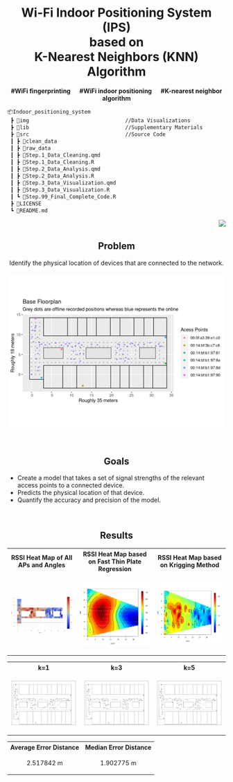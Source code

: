 <h1 align="center"> Wi-Fi Indoor Positioning System (IPS) <br/> based on <br/> K-Nearest Neighbors (KNN) Algorithm </h1>
<p align="center"><b>#WiFi fingerprinting  &emsp; #WiFi indoor positioning  &emsp; #K-nearest neighbor algorithm</b></p>

```
📦Indoor_positioning_system
 ┣ 📂img                               //Data Visualizations
 ┣ 📂lib                               //Supplementary Materials
 ┣ 📂src                               //Source Code
 ┃ ┣ 📂clean_data
 ┃ ┣ 📂raw_data
 ┃ ┣ 📄Step.1_Data_Cleaning.qmd
 ┃ ┣ 📄Step.1_Data_Cleaning.R
 ┃ ┣ 📄Step.2_Data_Analysis.qmd
 ┃ ┣ 📄Step.2_Data_Analysis.R
 ┃ ┣ 📄Step.3_Data_Visualization.qmd
 ┃ ┣ 📄Step.3_Data_Visualization.R
 ┃ ┗ 📄Step.99_Final_Complete_Code.R
 ┣ 📄LICENSE
 ┗ 📄README.md
```

<p align="right">
<a href="https://github.com/Sang-Buster/Indoor-Positioning-System" target="_blank">
<img src="https://img.shields.io/badge/Wi--Fi IPS-v0.1-blue.svg?logo=Wikiquote" />
</a>
</p>


<h2 align="center">Problem</h2>
<p align="center">
Identify the physical location of devices that are connected to the network.
<br>
<br>
<img src="img/grid.png" width="500">
</p>

</br>

<h2 align="center">Goals</h2>

- Create a model that takes a set of signal strengths of the relevant access points to a connected device.
- Predicts the physical location of that device. 
- Quantify the accuracy and precision of the model.

</br>

<h2 align="center">Results</h2>
<div align="center">
<table>
  <tr>
    <th>RSSI Heat Map of All APs and Angles</th>
    <th>RSSI Heat Map based on Fast Thin Plate Regression </th>
    <th>RSSI Heat Map based on Krigging Method</th>
  </tr>
  <tr>
    <td><p align="center"><img src="img/haetMap_1Mac8Angles/Mac-C0_Ang-0.png" width="380"></p></td>
    <td><p align="center"><img src="img/haetMap_1Mac8Angles/Mac-C0_Ang-0_TPS.png" width="380"></p></td>
    <td><p align="center"><img src="img/haetMap_1Mac8Angles/Mac-C0_Ang-0_Krig.png" width="380"></p></td>
  </tr>
</table>
</div>

<div align="center">
<table>
  <tr>
    <th>k=1</th>
    <th>k=3</th>
    <th>k=5</th>
  </tr>
  <tr>
    <td><p align="center"><img src="img/Plot-K1FloorPlan.png" width="380"></p></td>
    <td><p align="center"><img src="img/Plot-K3FloorPlan.png" width="380"></p></td>
    <td><p align="center"><img src="img/Plot-K5FloorPlan.png" width="380"></p></td>
  </tr>
</table>
</div>

<div align="center">
<table>
  <tr>
    <th>Average Error Distance</th>
    <th>Median Error Distance</th>
  </tr>
  <tr>
    <td><p align="center">2.517842 m</p></td>
    <td><p align="center">1.902775 m</p></td>
  </tr>
</table>
</div>
